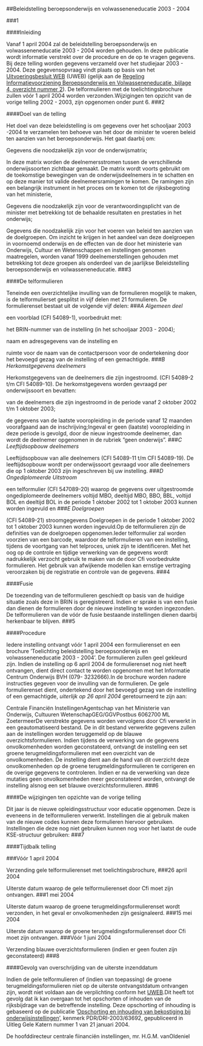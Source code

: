 <meta http-equiv='Content-Type' content='text/html; charset=utf-8' />

##Beleidstelling beroepsonderwijs en volwasseneneducatie 2003 - 2004

###1 

####Inleiding

Vanaf 1 april 2004 zal de beleidstelling beroepsonderwijs en volwasseneneducatie 2003 - 2004 worden gehouden. In deze publicatie wordt informatie verstrekt over de procedure en de op te vragen gegevens. Bij deze telling worden gegevens verzameld over het studiejaar 2003 - 2004. Deze gegevensopvraag vindt plaats op basis van het [Uitvoeringsbesluit WEB](../../../../../../../../../AMvB/uitvoeringsbesluit/web/BWBR0010646/README.md) (UWEB) (gelijk aan de [Regeling Informatievoorziening Beroepsonderwijs en Volwasseneneducatie, bijlage 4, overzicht nummer 2](../../../../../../../../../ministeriele-regeling/regeling/informatievoorziening/bve/BWBR0009777/README.md)). De telformulieren met de toelichtingsbrochure zullen vóór 1 april 2004 worden verzonden.Wijzigingen ten opzicht van de vorige telling 2002 - 2003, zijn opgenomen onder punt 6.
###2 

####Doel van de telling

Het doel van deze beleidstelling is om gegevens over het schooljaar 2003 -2004 te verzamelen ten behoeve van het door de minister te voeren beleid ten aanzien van het beroepsonderwijs. Het gaat daarbij om:

Gegevens die noodzakelijk zijn voor de onderwijsmatrix;

In deze matrix worden de deelnemersstromen tussen de verschillende onderwijssoorten zichtbaar gemaakt. De matrix wordt voorts gebruikt om de toekomstige bewegingen van de onderwijsdeelnemers in te schatten en op deze manier tot valide deelnemersramingen te komen. De ramingen zijn een belangrijk instrument in het proces om te komen tot de rijksbegroting van het ministerie,

Gegevens die noodzakelijk zijn voor de verantwoordingsplicht van de minister met betrekking tot de behaalde resultaten en prestaties in het onderwijs;

Gegevens die noodzakelijk zijn voor het voeren van beleid ten aanzien van de doelgroepen. Om inzicht te krijgen in het aandeel van deze doelgroepen in voornoemd onderwijs en de effecten van de door het ministerie van Onderwijs, Cultuur en Wetenschappen en instellingen genomen maatregelen, worden vanaf 1999 deelnemerstellingen gehouden met betrekking tot deze groepen als onderdeel van de jaarlijkse Beleidstelling beroepsonderwijs en volwasseneneducatie.
###3 

####De telformulieren

Teneinde een overzichtelijke invulling van de formulieren mogelijk te maken, is de telformulierset gesplitst in vijf delen met 21 formulieren. De formulierenset bestaat uit de volgende vijf delen:
###*A Algemeen deel*

een voorblad (CFI 54089-1), voorbedrukt met:

het BRIN-nummer van de instelling (in het schooljaar 2003 - 2004);

naam en adresgegevens van de instelling en

ruimte voor de naam van de contactpersoon voor de ondertekening door het bevoegd gezag van de instelling of een gemachtigde.
###*B Herkomstgegevens deelnemers*

Herkomstgegevens van de deelnemers die zijn ingestroomd. (CFI 54089-2 t/m CFI 54089-10). De herkomstgegevens worden gevraagd per onderwijssoort en bevatten:

van de deelnemers die zijn ingestroomd in de periode vanaf 2 oktober 2002 t/m 1 oktober 2003;

de gegevens van de laatste vooropleiding in de periode vanaf 12 maanden voorafgaand aan de inschrijving;Ingeval er geen (laatste) vooropleiding in deze periode is gevolgd, door de nieuw ingestroomde deelnemer, dan wordt de deelnemer opgenomen in de rubriek ”geen onderwijs”.
###*C Leeftijdsopbouw deelnemers*

Leeftijdsopbouw van alle deelnemers (CFI 54089-11 t/m CFI 54089-19). De leeftijdsopbouw wordt per onderwijssoort gevraagd voor alle deelnemers die op 1 oktober 2003 zijn ingeschreven bij uw instelling.
###*D Ongediplomeerde Uitstroom*

een telformulier (CFI 547089-20) waarop de gegevens over uitgestroomde ongediplomeerde deelnemers voltijd MBO, deeltijd MBO, BBO, BBL, voltijd BOL en deeltijd BOL in de periode 1 oktober 2002 tot 1 oktober 2003 kunnen worden ingevuld en
###*E Doelgroepen*

(CFI 54089-21) stroomgegevens Doelgroepen in de periode 1 oktober 2002 tot 1 oktober 2003 kunnen worden ingevuld.Op de telformulieren zijn de definities van de doelgroepen opgenomen.Ieder telformulier zal worden voorzien van een barcode, waardoor de telformulieren van een instelling, tijdens de voortgang van het telproces, uniek zijn te identificeren. Met het oog op de controle en tijdige verwerking van de gegevens wordt nadrukkelijk verzocht gebruik te maken van de door Cfi voorbedrukte formulieren. Het gebruik van afwijkende modellen kan ernstige vertraging veroorzaken bij de registratie en controle van de gegevens.
###4 

####Fusie

De toezending van de telformulieren geschiedt op basis van de huidige situatie zoals deze in BRIN is geregistreerd. Indien er sprake is van een fusie dan dienen de formulieren door de nieuwe instelling te worden ingezonden. De telformulieren van de vóór de fusie bestaande instellingen dienen daarbij herkenbaar te blijven.
###5 

####Procedure

Iedere instelling ontvangt vóór 1 april 2004 een formulierenset en een brochure ’Toelichting beleidstelling beroepsonderwijs en volwasseneneducatie 2003 - 2004’. De formulieren zullen geel gekleurd zijn. Indien de instelling op 6 april 2004 de formulierenset nog niet heeft ontvangen, dient direct contact te worden opgenomen met het Informatie Centrum Onderwijs BVH (079- 3232666).In de brochure worden nadere instructies gegeven voor de invulling van de formulieren. De gele formulierenset dient, ondertekend door het bevoegd gezag van de instelling of een gemachtigde, *uiterlijk op 26 april 2004* geretourneerd te zijn aan:

Centrale Financiën InstellingenAgentschap van het Ministerie van Onderwijs, Cultuuren WetenschapGEG/GGVPostbus 6062700 ML ZoetermeerDe verstrekte gegevens worden vervolgens door Cfi verwerkt in een geautomatiseerd bestand. De in dit bestand verwerkte gegevens zullen aan de instellingen worden teruggemeld op de blauwe overzichtsformulieren. Indien tijdens de verwerking van de gegevens onvolkomenheden worden geconstateerd, ontvangt de instelling een set groene terugmeldingsformulieren met een overzicht van de onvolkomenheden. De instelling dient aan de hand van dit overzicht deze onvolkomenheden op de groene terugmeldingsformulieren te corrigeren en de overige gegevens te controleren. Indien er na de verwerking van deze mutaties geen onvolkomenheden meer geconstateerd worden, ontvangt de instelling alsnog een set blauwe overzichtsformulieren.
###6 

####De wijzigingen ten opzichte van de vorige telling

Dit jaar is de nieuwe opleidingsstructuur voor educatie opgenomen. Deze is eveneens in de telformulieren verwerkt. Instellingen die al gebruik maken van de nieuwe codes kunnen deze formulieren hiervoor gebruiken. Instellingen die deze nog niet gebruiken kunnen nog voor het laatst de oude KSE-structuur gebruiken:
###7 

####Tijdbalk telling

###Vóór 1 april 2004

Verzending gele telformulierenset met toelichtingsbrochure,
###26 april 2004

Uiterste datum waarop de gele telformulierenset door Cfi moet zijn ontvangen.
###1 mei 2004

Uiterste datum waarop de groene terugmeldingsformulierenset wordt verzonden, in het geval er onvolkomenheden zijn gesignaleerd.
###15 mei 2004

Uiterste datum waarop de groene terugmeldingsformulierenset door Cfi moet zijn ontvangen.
###Vóór 1 juni 2004

Verzending blauwe overzichtsformulieren (indien er geen fouten zijn geconstateerd)
###8 

####Gevolg van overschrijding van de uiterste inzenddatum

Indien de gele telformulieren of (indien van toepassing) de groene terugmeldingsformulieren niet op de uiterste ontvangstdatum ontvangen zijn, wordt niet voldaan aan de verplichting conform het [UWEB](../../../../../../../../../AMvB/uitvoeringsbesluit/web/BWBR0010646/README.md).Dit heeft tot gevolg dat ik kan overgaan tot het opschorten of inhouden van de rijksbijdrage van de betreffende instelling. Deze opschorting of inhouding is gebaseerd op de publicatie ’[Opschorting en inhouding van bekostiging bij onderwijsinstellingen](../../../../../../../../../beleidsregel/beleidsregel/opschorting/en/inhouding/van/bekostiging/bij/etc/BWBR0016264/README.md)’, kenmerk PDR/DRI-2003/63692, gepubliceerd in Uitleg Gele Katern nummer 1 van 21 januari 2004.

De 
hoofddirecteur centrale fiinanciën instellingen, 
mr. H.G.M. vanOldeniel
